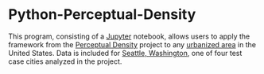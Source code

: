 # Python-Perceptual-Density
This program, consisting of a [Jupyter](https://jupyter.org/) notebook, allows users to apply the framework from the [Perceptual Density](https://finnwurtz.github.io/perceptual.html) project to any [urbanized area](https://www.census.gov/programs-surveys/geography/guidance/geo-areas/urban-rural/2010-urban-rural.html) in the United States. Data is included for [Seattle, Washington](https://en.wikipedia.org/wiki/Seattle), one of four test case cities analyzed in the project.
